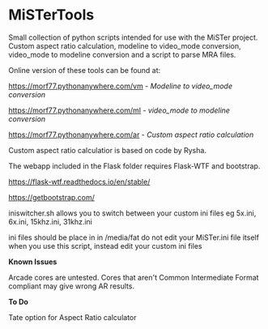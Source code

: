 # MiSTerTools
Small collection of python scripts intended for use with the MiSTer project.  Custom aspect ratio calculation, modeline to video_mode conversion, video_mode to modeline conversion and a script to parse MRA files.

Online version of these tools can be found at:

https://morf77.pythonanywhere.com/vm - *Modeline to video_mode conversion*<br>

https://morf77.pythonanywhere.com/ml - *video_mode to modeline conversion*<br>

https://morf77.pythonanywhere.com/ar - *Custom aspect ratio calculation*

Custom aspect ratio calculatior is based on code by Rysha.

The webapp included in the Flask folder requires Flask-WTF and bootstrap.

https://flask-wtf.readthedocs.io/en/stable/

https://getbootstrap.com/

iniswitcher.sh allows you to switch between your custom ini files eg 5x.ini, 6x.ini, 15khz.ini, 31khz.ini

ini files should be place in in /media/fat
do not edit your MiSTer.ini file itself when you use this script, instead edit your custom ini files


**Known Issues** 

Arcade cores are untested.  Cores that aren't Common Intermediate Format compliant may give wrong AR results.

**To Do**

Tate option for Aspect Ratio calculator
